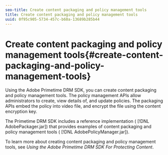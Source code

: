 ```yaml
---
seo-title: Create content packaging and policy management tools
title: Create content packaging and policy management tools
uuid: 0f95c905-5734-457c-b60a-13689b285b44
---
```


# Create content packaging and policy management tools{#create-content-packaging-and-policy-management-tools}

Using the Adobe Primetime DRM SDK, you can create content packaging and policy management tools. The policy management APIs allow administrators to create, view details of, and update policies. The packaging APIs embed the policy into video file, and encrypt the file using the content encryption key.

The Primetime DRM SDK includes a reference implementation ( [!DNL AdobePackager.jar]) that provides examples of content packaging and policy management tools ( [!DNL AdobePolicyManager.jar]).

To learn more about creating content packaging and policy management tools, see *Using the Adobe Primetime DRM SDK For Protecting Content*. 
